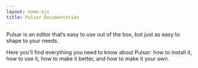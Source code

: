 ```yaml
---
layout: home.ejs
title: Pulsar Documentation
---
```


Pulsar is an editor that’s easy to use out of the box, but just as easy to shape to your needs.

Here you’ll find everything you need to know about Pulsar: how to install it, how to use it, how to make it better, and how to make it your own.

